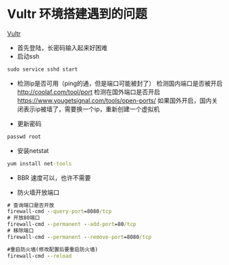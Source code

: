 # Vultr 环境搭建遇到的问题
[Vultr](https://www.vultr.com/)
  * 首先登陆，长密码输入起来好困难
  * 启动ssh
  ```cmd
  sudo service sshd start
  ```
  * 检测ip是否可用（ping的通，但是端口可能被封了）
  检测国内端口是否被开启
  http://coolaf.com/tool/port
  检测在国外端口是否开启
  https://www.yougetsignal.com/tools/open-ports/
  如果国外开启，国内关闭表示ip被墙了，需要换一个ip，重新创建一个虚拟机

  * 更新密码
  ```cmd
  passwd root
  ```

  * 安装netstat
  ```cmd
  yum install net-tools
  ```
  
  * BBR 速度可以，也许不需要
  
  * 防火墙开放端口
```cmd
# 查询端口是否开放
firewall-cmd --query-port=8080/tcp
# 开放80端口
firewall-cmd --permanent --add-port=80/tcp
# 移除端口
firewall-cmd --permanent --remove-port=8080/tcp

#重启防火墙(修改配置后要重启防火墙)
firewall-cmd --reload
```